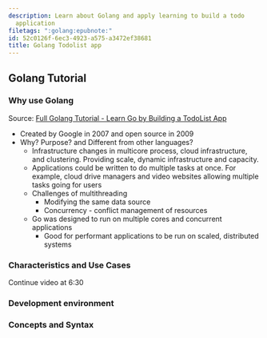 ```yaml
---
description: Learn about Golang and apply learning to build a todo
  application
filetags: ":golang:epubnote:"
id: 52c0126f-6ec3-4923-a575-a3472ef38681
title: Golang Todolist app
---
```


## Golang Tutorial

### Why use Golang

Source: [Full Golang Tutorial - Learn Go by Building a TodoList
App](https://www.youtube.com/watch?v=XCZWyN9ZbEQ)

- Created by Google in 2007 and open source in 2009
- Why? Purpose? and Different from other languages?
  - Infrastructure changes in multicore process, cloud infrastructure,
    and clustering. Providing scale, dynamic infrastructure and
    capacity.
  - Applications could be written to do multiple tasks at once. For
    example, cloud drive managers and video websites allowing multiple
    tasks going for users
  - Challenges of multithreading
    - Modifying the same data source
    - Concurrency - conflict management of resources
  - Go was designed to run on multiple cores and concurrent applications
    - Good for performant applications to be run on scaled, distributed
      systems

### Characteristics and Use Cases

Continue video at 6:30

### Development environment

### Concepts and Syntax
